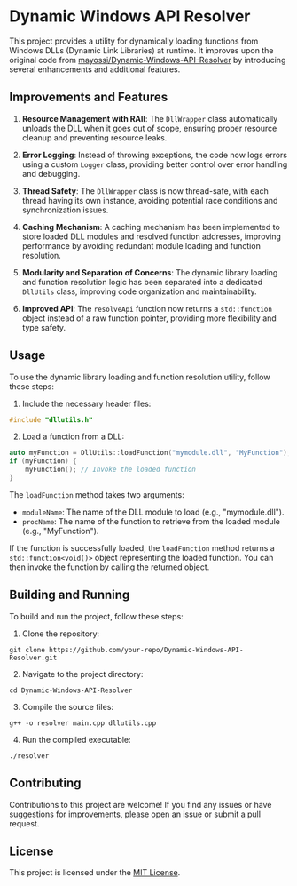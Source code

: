 # Dynamic Windows API Resolver

This project provides a utility for dynamically loading functions from Windows DLLs (Dynamic Link Libraries) at runtime. It improves upon the original code from [mayossi/Dynamic-Windows-API-Resolver](https://github.com/mayossi/Dynamic-Windows-API-Resolver/blob/main/resolver.hpp) by introducing several enhancements and additional features.

## Improvements and Features

1. **Resource Management with RAII**: The `DllWrapper` class automatically unloads the DLL when it goes out of scope, ensuring proper resource cleanup and preventing resource leaks.

2. **Error Logging**: Instead of throwing exceptions, the code now logs errors using a custom `Logger` class, providing better control over error handling and debugging.

3. **Thread Safety**: The `DllWrapper` class is now thread-safe, with each thread having its own instance, avoiding potential race conditions and synchronization issues.

4. **Caching Mechanism**: A caching mechanism has been implemented to store loaded DLL modules and resolved function addresses, improving performance by avoiding redundant module loading and function resolution.

5. **Modularity and Separation of Concerns**: The dynamic library loading and function resolution logic has been separated into a dedicated `DllUtils` class, improving code organization and maintainability.

6. **Improved API**: The `resolveApi` function now returns a `std::function` object instead of a raw function pointer, providing more flexibility and type safety.

## Usage

To use the dynamic library loading and function resolution utility, follow these steps:

1. Include the necessary header files:

```cpp
#include "dllutils.h"
```

2. Load a function from a DLL:

```cpp
auto myFunction = DllUtils::loadFunction("mymodule.dll", "MyFunction");
if (myFunction) {
    myFunction(); // Invoke the loaded function
}
```

The `loadFunction` method takes two arguments:
- `moduleName`: The name of the DLL module to load (e.g., "mymodule.dll").
- `procName`: The name of the function to retrieve from the loaded module (e.g., "MyFunction").

If the function is successfully loaded, the `loadFunction` method returns a `std::function<void()>` object representing the loaded function. You can then invoke the function by calling the returned object.

## Building and Running

To build and run the project, follow these steps:

1. Clone the repository:

```
git clone https://github.com/your-repo/Dynamic-Windows-API-Resolver.git
```

2. Navigate to the project directory:

```
cd Dynamic-Windows-API-Resolver
```

3. Compile the source files:

```
g++ -o resolver main.cpp dllutils.cpp
```

4. Run the compiled executable:

```
./resolver
```

## Contributing

Contributions to this project are welcome! If you find any issues or have suggestions for improvements, please open an issue or submit a pull request.

## License

This project is licensed under the [MIT License](LICENSE).
